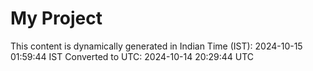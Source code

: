 # My Project

This content is dynamically generated in Indian Time (IST): 2024-10-15 01:59:44 IST
Converted to UTC: 2024-10-14 20:29:44 UTC
